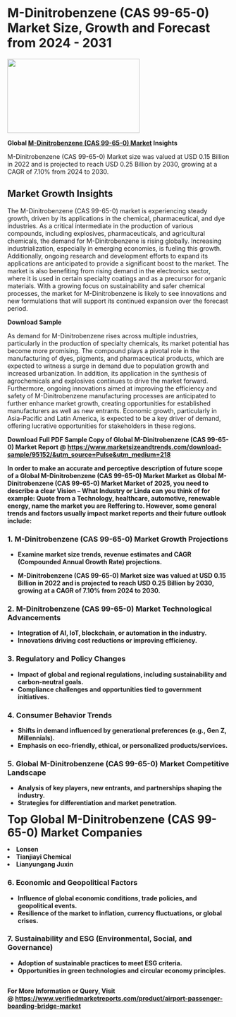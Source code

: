 <H1>M-Dinitrobenzene (CAS 99-65-0) Market Size, Growth and Forecast from 2024 - 2031</H1><img class="aligncenter size-medium wp-image-584254" src="https://thirdeyenews.in/wp-content/uploads/2024/09/Global-Market-Research-300x168.jpeg" alt="" width="300" height="168" /><p><strong>Global&nbsp;<a href="https://www.marketsizeandtrends.com/download-sample/95152/&amp;utm_source=Pulse&amp;utm_medium=218">M-Dinitrobenzene (CAS 99-65-0) Market</a> Insights</strong></p><p>M-Dinitrobenzene (CAS 99-65-0) Market size was valued at USD 0.15 Billion in 2022 and is projected to reach USD 0.25 Billion by 2030, growing at a CAGR of 7.10% from 2024 to 2030.</p><p><h2>Market Growth Insights</h2> <p>The M-Dinitrobenzene (CAS 99-65-0) market is experiencing steady growth, driven by its applications in the chemical, pharmaceutical, and dye industries. As a critical intermediate in the production of various compounds, including explosives, pharmaceuticals, and agricultural chemicals, the demand for M-Dinitrobenzene is rising globally. Increasing industrialization, especially in emerging economies, is fueling this growth. Additionally, ongoing research and development efforts to expand its applications are anticipated to provide a significant boost to the market. The market is also benefiting from rising demand in the electronics sector, where it is used in certain specialty coatings and as a precursor for organic materials. With a growing focus on sustainability and safer chemical processes, the market for M-Dinitrobenzene is likely to see innovations and new formulations that will support its continued expansion over the forecast period.</p> <p><strong>Download Sample</strong></p> <p>As demand for M-Dinitrobenzene rises across multiple industries, particularly in the production of specialty chemicals, its market potential has become more promising. The compound plays a pivotal role in the manufacturing of dyes, pigments, and pharmaceutical products, which are expected to witness a surge in demand due to population growth and increased urbanization. In addition, its application in the synthesis of agrochemicals and explosives continues to drive the market forward. Furthermore, ongoing innovations aimed at improving the efficiency and safety of M-Dinitrobenzene manufacturing processes are anticipated to further enhance market growth, creating opportunities for established manufacturers as well as new entrants. Economic growth, particularly in Asia-Pacific and Latin America, is expected to be a key driver of demand, offering lucrative opportunities for stakeholders in these regions.</p> <p><strong></p><p><span class=""><strong>Download Full PDF Sample Copy of Global M-Dinitrobenzene (CAS 99-65-0) Market Report</strong> @ <a href="https://www.marketsizeandtrends.com/download-sample/95152/&amp;utm_source=Pulse&amp;utm_medium=218" target="_blank">https://www.marketsizeandtrends.com/download-sample/95152/&amp;utm_source=Pulse&amp;utm_medium=218</a></span></p><p>In order to make an accurate and perceptive description of future scope of a Global&nbsp;M-Dinitrobenzene (CAS 99-65-0) Market Market as Global&nbsp;M-Dinitrobenzene (CAS 99-65-0) Market Market of 2025, you need to describe a clear Vision &ndash; What Industry or Linda can you think of for example: Quote from a Technology, healthcare, automotive, renewable energy, name the market you are Reffering to. However, some general trends and factors usually impact market reports and their future outlook include:</p><h3>1.&nbsp;<strong>M-Dinitrobenzene (CAS 99-65-0) Market Growth Projections</strong></h3><ul><li>Examine market size trends, revenue estimates and CAGR (Compounded Annual Growth Rate) projections.</li><li><p>M-Dinitrobenzene (CAS 99-65-0) Market size was valued at USD 0.15 Billion in 2022 and is projected to reach USD 0.25 Billion by 2030, growing at a CAGR of 7.10% from 2024 to 2030.</p></li></ul><h3>2.&nbsp;<strong>M-Dinitrobenzene (CAS 99-65-0) Market Technological Advancements</strong></h3><ul><li>Integration of AI, IoT, blockchain, or automation in the industry.</li><li>Innovations driving cost reductions or improving efficiency.</li></ul><h3>3.&nbsp;<strong>Regulatory and Policy Changes</strong></h3><ul><li>Impact of global and regional regulations, including sustainability and carbon-neutral goals.</li><li>Compliance challenges and opportunities tied to government initiatives.</li></ul><h3>4.&nbsp;<strong>Consumer Behavior Trends</strong></h3><ul><li>Shifts in demand influenced by generational preferences (e.g., Gen Z, Millennials).</li><li>Emphasis on eco-friendly, ethical, or personalized products/services.</li></ul><h3>5.&nbsp;<strong>Global M-Dinitrobenzene (CAS 99-65-0) Market Competitive Landscape</strong></h3><ul><li>Analysis of key players, new entrants, and partnerships shaping the industry.</li><li>Strategies for differentiation and market penetration.</li></ul><p data-pm-slice="1 1 []"><span style="color: inherit; font-family: inherit; font-size: 25px;">Top Global M-Dinitrobenzene (CAS 99-65-0) Market Companies</span></p><div class="" data-test-id=""><p><li>Lonsen</li><li> Tianjiayi Chemical</li><li> Lianyungang Juxin</li></p></div><h3>6.&nbsp;<strong>Economic and Geopolitical Factors</strong></h3><ul><li>Influence of global economic conditions, trade policies, and geopolitical events.</li><li>Resilience of the market to inflation, currency fluctuations, or global crises.</li></ul><h3>7.&nbsp;<strong>Sustainability and ESG (Environmental, Social, and Governance)</strong></h3><ul><li>Adoption of sustainable practices to meet ESG criteria.</li><li>Opportunities in green technologies and circular economy principles.</li></ul><h2><strong style="font-size: 14px;">For More Information or Query, Visit @&nbsp;</strong><a style="background-color: #ffffff; font-size: 14px;" href="https://www.marketsizeandtrends.com/report/m-dinitrobenzene-cas-99-65-0-market/" target="_blank">https://www.verifiedmarketreports.com/product/airport-passenger-boarding-bridge-market</a></h2>

